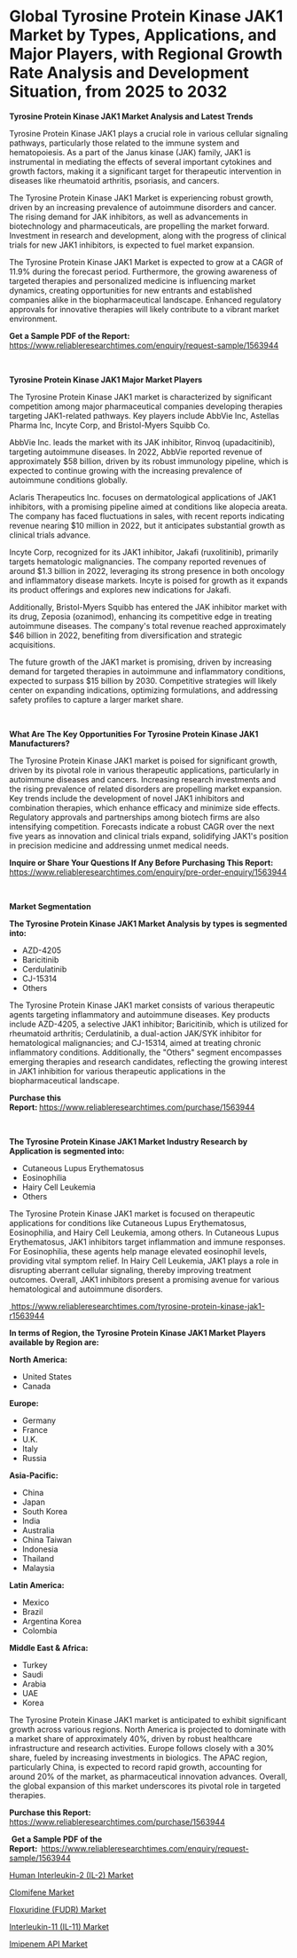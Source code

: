 <p><h1>Global Tyrosine Protein Kinase JAK1 Market by Types, Applications, and Major Players, with Regional Growth Rate Analysis and Development Situation, from 2025 to 2032</h1></p><p><strong>Tyrosine Protein Kinase JAK1 Market Analysis and Latest Trends</strong></p>
<p><p>Tyrosine Protein Kinase JAK1 plays a crucial role in various cellular signaling pathways, particularly those related to the immune system and hematopoiesis. As a part of the Janus kinase (JAK) family, JAK1 is instrumental in mediating the effects of several important cytokines and growth factors, making it a significant target for therapeutic intervention in diseases like rheumatoid arthritis, psoriasis, and cancers.</p><p>The Tyrosine Protein Kinase JAK1 Market is experiencing robust growth, driven by an increasing prevalence of autoimmune disorders and cancer. The rising demand for JAK inhibitors, as well as advancements in biotechnology and pharmaceuticals, are propelling the market forward. Investment in research and development, along with the progress of clinical trials for new JAK1 inhibitors, is expected to fuel market expansion. </p><p>The Tyrosine Protein Kinase JAK1 Market is expected to grow at a CAGR of 11.9% during the forecast period. Furthermore, the growing awareness of targeted therapies and personalized medicine is influencing market dynamics, creating opportunities for new entrants and established companies alike in the biopharmaceutical landscape. Enhanced regulatory approvals for innovative therapies will likely contribute to a vibrant market environment.</p></p>
<p><strong>Get a Sample PDF of the Report:&nbsp;</strong> <a href="https://www.reliableresearchtimes.com/enquiry/request-sample/1563944?utm_campaign=2230&utm_medium=2&utm_source=Github&utm_content=ia&utm_term=09032025&utm_id=tyrosine-protein-kinase-jak1">https://www.reliableresearchtimes.com/enquiry/request-sample/1563944</a></p>
<p>&nbsp;</p>
<p><strong>Tyrosine Protein Kinase JAK1 Major Market Players</strong></p>
<p><p>The Tyrosine Protein Kinase JAK1 market is characterized by significant competition among major pharmaceutical companies developing therapies targeting JAK1-related pathways. Key players include AbbVie Inc, Astellas Pharma Inc, Incyte Corp, and Bristol-Myers Squibb Co. </p><p>AbbVie Inc. leads the market with its JAK inhibitor, Rinvoq (upadacitinib), targeting autoimmune diseases. In 2022, AbbVie reported revenue of approximately $58 billion, driven by its robust immunology pipeline, which is expected to continue growing with the increasing prevalence of autoimmune conditions globally.</p><p>Aclaris Therapeutics Inc. focuses on dermatological applications of JAK1 inhibitors, with a promising pipeline aimed at conditions like alopecia areata. The company has faced fluctuations in sales, with recent reports indicating revenue nearing $10 million in 2022, but it anticipates substantial growth as clinical trials advance.</p><p>Incyte Corp, recognized for its JAK1 inhibitor, Jakafi (ruxolitinib), primarily targets hematologic malignancies. The company reported revenues of around $1.3 billion in 2022, leveraging its strong presence in both oncology and inflammatory disease markets. Incyte is poised for growth as it expands its product offerings and explores new indications for Jakafi.</p><p>Additionally, Bristol-Myers Squibb has entered the JAK inhibitor market with its drug, Zeposia (ozanimod), enhancing its competitive edge in treating autoimmune diseases. The company's total revenue reached approximately $46 billion in 2022, benefiting from diversification and strategic acquisitions.</p><p>The future growth of the JAK1 market is promising, driven by increasing demand for targeted therapies in autoimmune and inflammatory conditions, expected to surpass $15 billion by 2030. Competitive strategies will likely center on expanding indications, optimizing formulations, and addressing safety profiles to capture a larger market share.</p></p>
<p>&nbsp;</p>
<p><strong>What Are The Key Opportunities For Tyrosine Protein Kinase JAK1 Manufacturers?</strong></p>
<p><p>The Tyrosine Protein Kinase JAK1 market is poised for significant growth, driven by its pivotal role in various therapeutic applications, particularly in autoimmune diseases and cancers. Increasing research investments and the rising prevalence of related disorders are propelling market expansion. Key trends include the development of novel JAK1 inhibitors and combination therapies, which enhance efficacy and minimize side effects. Regulatory approvals and partnerships among biotech firms are also intensifying competition. Forecasts indicate a robust CAGR over the next five years as innovation and clinical trials expand, solidifying JAK1's position in precision medicine and addressing unmet medical needs.</p></p>
<p><strong>Inquire or Share Your Questions If Any Before Purchasing This Report:</strong> <a href="https://www.reliableresearchtimes.com/enquiry/pre-order-enquiry/1563944?utm_campaign=2230&utm_medium=2&utm_source=Github&utm_content=ia&utm_term=09032025&utm_id=tyrosine-protein-kinase-jak1">https://www.reliableresearchtimes.com/enquiry/pre-order-enquiry/1563944</a></p>
<p>&nbsp;</p>
<p><strong>Market Segmentation</strong></p>
<p><strong>The Tyrosine Protein Kinase JAK1 Market Analysis by types is segmented into:</strong></p>
<p><ul><li>AZD-4205</li><li>Baricitinib</li><li>Cerdulatinib</li><li>CJ-15314</li><li>Others</li></ul></p>
<p><p>The Tyrosine Protein Kinase JAK1 market consists of various therapeutic agents targeting inflammatory and autoimmune diseases. Key products include AZD-4205, a selective JAK1 inhibitor; Baricitinib, which is utilized for rheumatoid arthritis; Cerdulatinib, a dual-action JAK/SYK inhibitor for hematological malignancies; and CJ-15314, aimed at treating chronic inflammatory conditions. Additionally, the "Others" segment encompasses emerging therapies and research candidates, reflecting the growing interest in JAK1 inhibition for various therapeutic applications in the biopharmaceutical landscape.</p></p>
<p><strong>Purchase this Report:&nbsp;</strong><a href="https://www.reliableresearchtimes.com/purchase/1563944?utm_campaign=2230&utm_medium=2&utm_source=Github&utm_content=ia&utm_term=09032025&utm_id=tyrosine-protein-kinase-jak1">https://www.reliableresearchtimes.com/purchase/1563944</a></p>
<p>&nbsp;</p>
<p><strong>The Tyrosine Protein Kinase JAK1 Market Industry Research by Application is segmented into:</strong></p>
<p><ul><li>Cutaneous Lupus Erythematosus</li><li>Eosinophilia</li><li>Hairy Cell Leukemia</li><li>Others</li></ul></p>
<p><p>The Tyrosine Protein Kinase JAK1 market is focused on therapeutic applications for conditions like Cutaneous Lupus Erythematosus, Eosinophilia, and Hairy Cell Leukemia, among others. In Cutaneous Lupus Erythematosus, JAK1 inhibitors target inflammation and immune responses. For Eosinophilia, these agents help manage elevated eosinophil levels, providing vital symptom relief. In Hairy Cell Leukemia, JAK1 plays a role in disrupting aberrant cellular signaling, thereby improving treatment outcomes. Overall, JAK1 inhibitors present a promising avenue for various hematological and autoimmune disorders.</p></p>
<p><a href="https://www.reliableresearchtimes.com/tyrosine-protein-kinase-jak1-r1563944?utm_campaign=2230&utm_medium=2&utm_source=Github&utm_content=ia&utm_term=09032025&utm_id=tyrosine-protein-kinase-jak1">&nbsp;https://www.reliableresearchtimes.com/tyrosine-protein-kinase-jak1-r1563944</a></p>
<p><strong>In terms of Region, the Tyrosine Protein Kinase JAK1 Market Players available by Region are:</strong></p>
<p>
    <p> <strong> North America: </strong>
        <ul>
            <li>United States</li>
            <li>Canada</li>
        </ul>
        </p> 
    <p> <strong> Europe: </strong>
        <ul>
            <li>Germany</li>
            <li>France</li>
            <li>U.K.</li>
            <li>Italy</li>
            <li>Russia</li>
        </ul>
        </p> 
    <p> <strong> Asia-Pacific: </strong>
        <ul>
            <li>China</li>
            <li>Japan</li>
            <li>South Korea</li>
            <li>India</li>
            <li>Australia</li>
            <li>China Taiwan</li>
            <li>Indonesia</li>
            <li>Thailand</li>
            <li>Malaysia</li>
        </ul>
        </p> 
    <p> <strong> Latin America: </strong>
        <ul>
            <li>Mexico</li>
            <li>Brazil</li>
            <li>Argentina Korea</li>
            <li>Colombia</li>
        </ul>
        </p> 
    <p> <strong> Middle East & Africa: </strong>
        <ul>
            <li>Turkey</li>
            <li>Saudi</li>
            <li>Arabia</li>
            <li>UAE</li>
            <li>Korea</li>
        </ul>
    </p>
    </p>
<p><p>The Tyrosine Protein Kinase JAK1 market is anticipated to exhibit significant growth across various regions. North America is projected to dominate with a market share of approximately 40%, driven by robust healthcare infrastructure and research activities. Europe follows closely with a 30% share, fueled by increasing investments in biologics. The APAC region, particularly China, is expected to record rapid growth, accounting for around 20% of the market, as pharmaceutical innovation advances. Overall, the global expansion of this market underscores its pivotal role in targeted therapies.</p></p>
<p><strong>Purchase this Report: </strong><a href="https://www.reliableresearchtimes.com/purchase/1563944?utm_campaign=2230&utm_medium=2&utm_source=Github&utm_content=ia&utm_term=09032025&utm_id=tyrosine-protein-kinase-jak1">https://www.reliableresearchtimes.com/purchase/1563944</a></p>
<p>&nbsp;<strong>Get a Sample PDF of the Report:&nbsp;&nbsp;</strong><a href="https://www.reliableresearchtimes.com/enquiry/request-sample/1563944?utm_campaign=2230&utm_medium=2&utm_source=Github&utm_content=ia&utm_term=09032025&utm_id=tyrosine-protein-kinase-jak1">https://www.reliableresearchtimes.com/enquiry/request-sample/1563944</a></p>
<p><strong></strong></p>
<p><p><a href="https://github.com/widlerumland/Market-Research-Report-List-1/blob/main/human-interleukin-2-il-2-market.md?utm_campaign=2230&utm_medium=2&utm_source=Github&utm_content=ia&utm_term=09032025&utm_id=tyrosine-protein-kinase-jak1">Human Interleukin-2 (IL-2) Market</a></p><p><a href="https://github.com/akitamegge65/Market-Research-Report-List-1/blob/main/clomifene-market.md?utm_campaign=2230&utm_medium=2&utm_source=Github&utm_content=ia&utm_term=09032025&utm_id=tyrosine-protein-kinase-jak1">Clomifene Market</a></p><p><a href="https://github.com/panciujoslin3/Market-Research-Report-List-1/blob/main/floxuridine-fudr-market.md?utm_campaign=2230&utm_medium=2&utm_source=Github&utm_content=ia&utm_term=09032025&utm_id=tyrosine-protein-kinase-jak1">Floxuridine (FUDR) Market</a></p><p><a href="https://github.com/uldularido/Market-Research-Report-List-1/blob/main/interleukin-11-il-11-market.md?utm_campaign=2230&utm_medium=2&utm_source=Github&utm_content=ia&utm_term=09032025&utm_id=tyrosine-protein-kinase-jak1">Interleukin-11 (IL-11) Market</a></p><p><a href="https://github.com/gummaarmel83/Market-Research-Report-List-1/blob/main/imipenem-api-market.md?utm_campaign=2230&utm_medium=2&utm_source=Github&utm_content=ia&utm_term=09032025&utm_id=tyrosine-protein-kinase-jak1">Imipenem API Market</a></p></p>